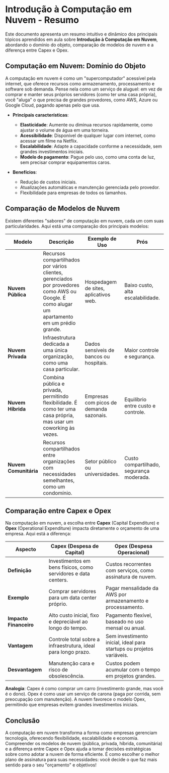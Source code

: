 # Introdução à Computação em Nuvem - Resumo

Este documento apresenta um resumo intuitivo e dinâmico dos principais tópicos aprendidos em aula sobre **Introdução à Computação em Nuvem**, abordando o domínio do objeto, comparação de modelos de nuvem e a diferença entre Capex e Opex.

## Computação em Nuvem: Domínio do Objeto

A computação em nuvem é como um "supercomputador" acessível pela internet, que oferece recursos como armazenamento, processamento e software sob demanda. Pense nela como um serviço de aluguel: em vez de comprar e manter seus próprios servidores (como ter uma casa própria), você "aluga" o que precisa de grandes provedores, como AWS, Azure ou Google Cloud, pagando apenas pelo que usa.

- **Principais características**:

  - **Elasticidade**: Aumente ou diminua recursos rapidamente, como ajustar o volume de água em uma torneira.
  - **Acessibilidade**: Disponível de qualquer lugar com internet, como acessar um filme na Netflix.
  - **Escalabilidade**: Adapte a capacidade conforme a necessidade, sem grandes investimentos iniciais.
  - **Modelo de pagamento**: Pague pelo uso, como uma conta de luz, sem precisar comprar equipamentos caros.

- **Benefícios**:

  - Redução de custos iniciais.
  - Atualizações automáticas e manutenção gerenciada pelo provedor.
  - Flexibilidade para empresas de todos os tamanhos.

## Comparação de Modelos de Nuvem

Existem diferentes "sabores" de computação em nuvem, cada um com suas particularidades. Aqui está uma comparação dos principais modelos:

| **Modelo** | **Descrição** | **Exemplo de Uso** | **Prós** | **Contras** |
| --- | --- | --- | --- | --- |
| **Nuvem Pública** | Recursos compartilhados por vários clientes, gerenciados por provedores como AWS ou Google. É como alugar um apartamento em um prédio grande. | Hospedagem de sites, aplicativos web. | Baixo custo, alta escalabilidade. | Menor controle sobre dados e segurança. |
| **Nuvem Privada** | Infraestrutura dedicada a uma única organização, como uma casa particular. | Dados sensíveis de bancos ou hospitais. | Maior controle e segurança. | Mais cara, exige manutenção interna. |
| **Nuvem Híbrida** | Combina pública e privada, permitindo flexibilidade. É como ter uma casa própria, mas usar um coworking às vezes. | Empresas com picos de demanda sazonais. | Equilíbrio entre custo e controle. | Configuração mais complexa. |
| **Nuvem Comunitária** | Recursos compartilhados entre organizações com necessidades semelhantes, como um condomínio. | Setor público ou universidades. | Custo compartilhado, segurança moderada. | Menos comum, limitada a grupos específicos. |

## Comparação entre Capex e Opex

Na computação em nuvem, a escolha entre **Capex** (Capital Expenditure) e **Opex** (Operational Expenditure) impacta diretamente o orçamento de uma empresa. Aqui está a diferença:

| **Aspecto** | **Capex (Despesa de Capital)** | **Opex (Despesa Operacional)** |
| --- | --- | --- |
| **Definição** | Investimentos em bens físicos, como servidores e data centers. | Custos recorrentes com serviços, como assinatura de nuvem. |
| **Exemplo** | Comprar servidores para um data center próprio. | Pagar mensalidade da AWS por armazenamento e processamento. |
| **Impacto Financeiro** | Alto custo inicial, fixo e depreciável ao longo do tempo. | Pagamento flexível, baseado no uso mensal ou anual. |
| **Vantagem** | Controle total sobre a infraestrutura, ideal para longo prazo. | Sem investimento inicial, ideal para startups ou projetos variáveis. |
| **Desvantagem** | Manutenção cara e risco de obsolescência. | Custos podem acumular com o tempo em projetos grandes. |

**Analogia**: Capex é como comprar um carro (investimento grande, mas você é o dono). Opex é como usar um serviço de carona (paga por corrida, sem preocupação com manutenção). A nuvem favorece o modelo Opex, permitindo que empresas evitem grandes investimentos iniciais.

## Conclusão

A computação em nuvem transforma a forma como empresas gerenciam tecnologia, oferecendo flexibilidade, escalabilidade e economia. Compreender os modelos de nuvem (pública, privada, híbrida, comunitária) e a diferença entre Capex e Opex ajuda a tomar decisões estratégicas sobre como adotar a nuvem de forma eficiente. É como escolher o melhor plano de assinatura para suas necessidades: você decide o que faz mais sentido para o seu "orçamento" e objetivos!
